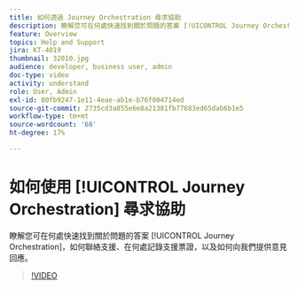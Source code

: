 ```yaml
---
title: 如何透過 Journey Orchestration 尋求協助
description: 瞭解您可在何處快速找到關於問題的答案 [!UICONTROL Journey Orchestration]，如何聯絡支援、在何處記錄支援票證，以及如何向我們提供意見回應。
feature: Overview
topics: Help and Support
jira: KT-4019
thumbnail: 32010.jpg
audience: developer, business user, admin
doc-type: video
activity: understand
role: User, Admin
exl-id: 80fb9247-1e11-4eae-ab1e-b76f004714ed
source-git-commit: 2735cd3a855e6e8a21381fb77683ed65dab6b1e5
workflow-type: tm+mt
source-wordcount: '68'
ht-degree: 17%

---
```


# 如何使用 [!UICONTROL Journey Orchestration] 尋求協助

瞭解您可在何處快速找到關於問題的答案 [!UICONTROL Journey Orchestration]，如何聯絡支援、在何處記錄支援票證，以及如何向我們提供意見回應。

>[!VIDEO](https://video.tv.adobe.com/v/32010?quality=12&learn=on)
